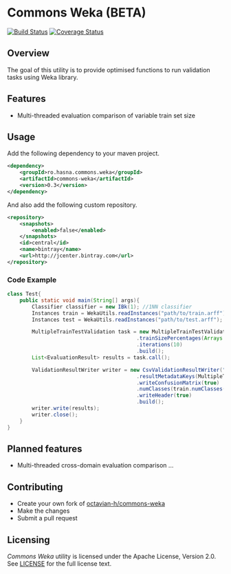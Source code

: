 # Commons Weka (BETA) #

[![Build Status](https://img.shields.io/travis/octavian-h/commons-weka/master.svg)](https://travis-ci.org/octavian-h/commons-weka)
[![Coverage Status](https://img.shields.io/coveralls/octavian-h/commons-weka/master.svg)](https://coveralls.io/github/octavian-h/commons-weka?branch=master)

## Overview ##
The goal of this utility is to provide optimised functions to run validation tasks using Weka library.

## Features ##

* Multi-threaded evaluation comparison of variable train set size

## Usage ##
Add the following dependency to your maven project.
```xml
<dependency>
    <groupId>ro.hasna.commons.weka</groupId>
    <artifactId>commons-weka</artifactId>
    <version>0.3</version>
</dependency>
```

And also add the following custom repository.
```xml
<repository>
    <snapshots>
        <enabled>false</enabled>
    </snapshots>
    <id>central</id>
    <name>bintray</name>
    <url>http://jcenter.bintray.com</url>
</repository>
```

### Code Example ###

```java
class Test{
    public static void main(String[] args){
        Classifier classifier = new IBk(1); //1NN classifier
        Instances train = WekaUtils.readInstances("path/to/train.arff");
        Instances test = WekaUtils.readInstances("path/to/test.arff");

        MultipleTrainTestValidation task = new MultipleTrainTestValidation.Builder(classifier, train, test)
                                          .trainSizePercentages(Arrays.asList(0.6, 0.7, 0.8))
                                          .iterations(10)
                                          .build();
        List<EvaluationResult> results = task.call();

        ValidationResultWriter writer = new CsvValidationResultWriter("path/to/result.csv")
                                          .resultMetadataKeys(MultipleTrainTestValidation.RESULT_METADATA_KEYS)
                                          .writeConfusionMatrix(true)
                                          .numClasses(train.numClasses())
                                          .writeHeader(true)
                                          .build();
        writer.write(results);
        writer.close();
    }
}
```
## Planned features ##

* Multi-threaded cross-domain evaluation comparison ...

## Contributing ##

* Create your own fork of [octavian-h/commons-weka](https://github.com/octavian-h/commons-weka)
* Make the changes
* Submit a pull request

## Licensing ##
_Commons Weka_ utility is licensed under the Apache License, Version 2.0.
See [LICENSE](LICENSE.txt) for the full license text. 
